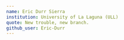 ```yaml
---
name: Eric Durr Sierra
institution: University of La Laguna (ULL)
quote: New trouble, new branch.
github_user: Eric-Durr
---
```

